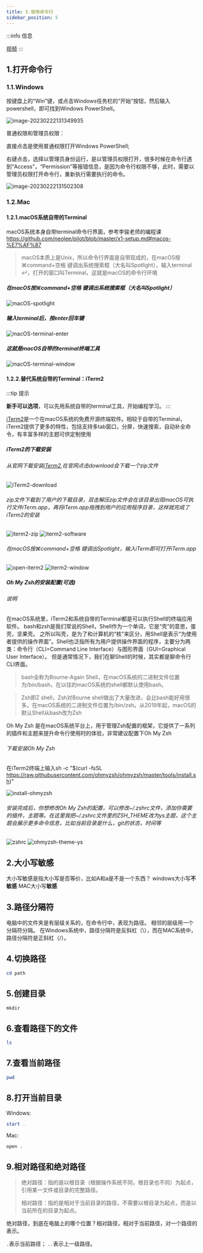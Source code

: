 ```yaml
---
title: 5.使用命令行
sidebar_position: 5
---
```


:::info 信息

[视频](https://www.bilibili.com/video/BV1Jo4y1Y7SC/?vd_source=4a888db8814702b2062fcaf2575be745)
:::

## 1.打开命令行

### 1.1.Windows

按键盘上的“Win”键，或点击Windows任务栏的“开始”按钮，然后输入powershell，即可找到Windows PowerShell。

![image-20230222131349935](p0-5-cli.assets/image-20230222131349935.png)

普通权限和管理员权限：

直接点击是使用普通权限打开Windows  PowerShell;

右键点击，选择以管理员身份运行，是以管理员权限打开，很多时候在命令行遇到“Access”，“Permission”等报错信息，是因为命令行权限不够，此时，需要以管理员权限打开命令行，重新执行需要执行的命令。

![image-20230222131502308](p0-5-cli.assets/image-20230222131502308.png)

### 1.2.Mac

#### 1.2.1.macOS系统自带的Terminal

macOS系统本身自带terminal命令行界面，参考李骏老师的编程课 https://github.com/neolee/pilot/blob/master/x1-setup.md#macos-%E7%AF%87

> macOS本质上是Unix，所以命令行界面是自带现成的，在macOS按⌘command+空格 键调出系统搜索框（大名叫Spotlight），输入terminal ↩︎，打开的窗口叫Terminal，这就是macOS的命令行环境

##### 在macOS按⌘command+空格 键调出系统搜索框（大名叫Spotlight）

![macOS-spotlight](p0-5-cli.assets/macOS-spotlight.png)

##### 输入terminal后，按enter回车键

![macOS-terminal-enter](p0-5-cli.assets/macOS-terminal-enter.png)

##### 这就是macOS自带的terminal终端工具

![macOS-terminal-window](p0-5-cli.assets/macOS-terminal-window.png)

#### 1.2.2.替代系统自带的Terminal：iTerm2

:::tip 提示

**新手可以选项**，可以先用系统自带的terminal工具，开始编程学习。
:::

[iTerm2](https://iterm2.com/)是一个在macOS系统的免费开源终端软件。相较于自带的Terminal，iTerm2提供了更多的特性，包括支持多tab窗口，分屏，快速搜索，自动补全命令，有丰富多样的主题可供定制使用

##### iTerm2的下载安装

###### 从官网下载安装[iTerm2](https://iterm2.com/),在官网点击download会下载一个zip文件
![iTerm2-download](p0-5-cli.assets/iTerm2-download.png)

###### zip文件下载到了用户的下载目录，双击解压zip文件会在该目录出现macOS可执行文件iTerm.app，再将iTerm.app拖拽到用户的应用程序目录，这样就完成了iTerm2的安装
![iterm2-zip](p0-5-cli.assets/iterm2-zip.png)
![iterm2-software](p0-5-cli.assets/iterm2-software.png)

###### 在macOS按⌘command+空格 键调出Spotlight，输入iTerm即可打开iTerm.app
![open-iterm2](p0-5-cli.assets/open-iterm2.png)
![iterm2-window](p0-5-cli.assets/iterm2-window.png)

##### Oh My Zsh的安装配置(可选)

###### 说明
在macOS系统里，iTerm2和系统自带的Terminal都是可以执行Shell的终端应用软件。
bash和zsh是我们常说的Shell，Shell作为一个单词，它是“壳”的意思，蛋壳，坚果壳。
之所以叫壳，是为了和计算机的“核”来区分，用Shell是表示“为使用者提供的操作界面”。Shell也泛指所有为用户提供操作界面的程序，主要分为两类：命令行（CLI=Command Line Interface）与图形界面（GUI=Graphical User Interface）。
但是通常情况下，我们在聊Shell的时候，其实都是聊命令行CLI界面。

> bash全称为Bourne-Again Shell，在macOS系统的二进制文件位置为/bin/bash，在以往的macOS系统的shell都默认使用bash。

> Zsh即Z shell，Zsh对Bourne shell做出了大量改进，会比bash能好用很多。在macOS系统的二进制文件位置为/bin/zsh。从2019年起，macOS的默认Shell从bash改为Zsh

Oh My Zsh 是在macOS系统平台上，用于管理Zsh配置的框架，它提供了一系列的插件和主题来提升命令行使用时的体验，非常建议配置下Oh My Zsh

###### 下载安装Oh My Zsh

在iTerm2终端上输入sh -c "$(curl -fsSL https://raw.githubusercontent.com/ohmyzsh/ohmyzsh/master/tools/install.sh)"

![install-ohmyzsh](p0-5-cli.assets/install-ohmyzsh.png)

###### 安装完成后，你想修改Oh My Zsh的配置，可以修改~/.zshrc文件，添加你需要的插件，主题等。在这里我把~/.zshrc文件里的ZSH_THEME改为ys主题，这个主题会展示更多命令信息，比如当前目录是什么，git的状态，时间等
![zshrc](p0-5-cli.assets/zshrc.png)
![ohmyzsh-theme-ys](p0-5-cli.assets/ohmyzsh-theme-ys.png)



## 2.大小写敏感

大小写敏感是指大小写是否等价，比如A和a是不是一个东西？
windows大小写**不敏感**
MAC大小写**敏感**



## 3.路径分隔符

电脑中的文件夹是有层级关系的，在命令行中，表现为路径。
相邻的层级用一个分隔符分隔。
在Windows系统中，路径分隔符是反斜杠（\），而在MAC系统中，路径分隔符是正斜杠（/）。



## 4.切换路径

```powershell
cd path
```



## 5.创建目录

```powershell
mkdir
```



## 6.查看路径下的文件

```powershell
ls
```

## 7.查看当前路径
``` powershell
pwd
```



## 8.打开当前目录

Windows:

```powershell
start .
```

Mac:


```shell
open .
```



## 9.相对路径和绝对路径

> 绝对路径：指的是以根目录（根据操作系统不同，根目录也不同）为起点，引用某一文件或目录的完整路径。
> 
> 相对路径：指的是相对于当前目录的路径，不需要以根目录为起点，而是以当前所在的目录为起点。

绝对路径，到底在电脑上的哪个位置？相对路径，相对于当前路径，对一个路径的表示。

`.`表示当前路径；
`..`表示上一级路径。
